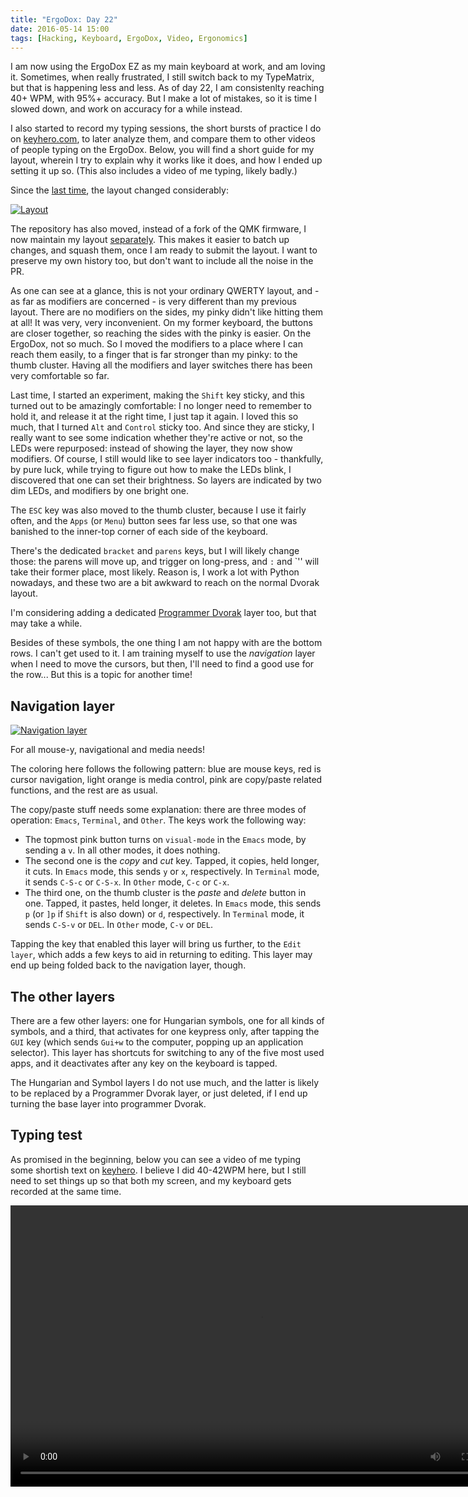 ```yaml
---
title: "ErgoDox: Day 22"
date: 2016-05-14 15:00
tags: [Hacking, Keyboard, ErgoDox, Video, Ergonomics]
---
```


I am now using the ErgoDox EZ as my main keyboard at work, and am
loving it. Sometimes, when really frustrated, I still switch back to
my TypeMatrix, but that is happening less and less. As of day 22, I am
consistenlty reaching 40+ WPM, with 95%+ accuracy. But I make a lot of
mistakes, so it is time I slowed down, and work on accuracy for a
while instead.

 [ergodox-6]: /blog/2016/04/29/ergodox-day-6/

I also started to record my typing sessions, the short bursts of
practice I do on [keyhero.com](https://www.keyhero.com), to later
analyze them, and compare them to other videos of people typing on the
ErgoDox. Below, you will find a short guide for my layout, wherein I
try to explain why it works like it does, and how I ended up setting
it up so. (This also includes a video of me typing, likely badly.)

Since the [last time][ergodox-6], the layout changed considerably:

 [![Layout](/assets/asylum/images/posts/ergodox-day-22/base-layer.png)](http://www.keyboard-layout-editor.com/#/gists/28f7eb305fdbff943613e1dc7aa9e82b)

The repository has also moved, instead of a fork of the QMK firmware,
I now maintain my layout [separately][layout-repo]. This makes it
easier to batch up changes, and squash them, once I am ready to submit
the layout. I want to preserve my own history too, but don't want to
include all the noise in the PR.

 [layout-repo]: https://github.com/algernon/ergodox-layout

<!-- more -->

As one can see at a glance, this is not your ordinary QWERTY layout,
and - as far as modifiers are concerned - is very different than my
previous layout. There are no modifiers on the sides, my pinky didn't
like hitting them at all! It was very, very inconvenient. On my former
keyboard, the buttons are closer together, so reaching the sides with
the pinky is easier. On the ErgoDox, not so much. So I moved the
modifiers to a place where I can reach them easily, to a finger that
is far stronger than my pinky: to the thumb cluster. Having all the
modifiers and layer switches there has been very comfortable so far.

Last time, I started an experiment, making the `Shift` key sticky, and
this turned out to be amazingly comfortable: I no longer need to
remember to hold it, and release it at the right time, I just tap it
again. I loved this so much, that I turned `Alt` and `Control` sticky
too. And since they are sticky, I really want to see some indication
whether they're active or not, so the LEDs were repurposed: instead of
showing the layer, they now show modifiers. Of course, I still would
like to see layer indicators too - thankfully, by pure luck, while
trying to figure out how to make the LEDs blink, I discovered that one
can set their brightness. So layers are indicated by two dim LEDs, and
modifiers by one bright one.

The `ESC` key was also moved to the thumb cluster, because I use it
fairly often, and the `Apps` (or `Menu`) button sees far less use, so
that one was banished to the inner-top corner of each side of the
keyboard.

There's the dedicated `bracket` and `parens` keys, but I will likely
change those: the parens will move up, and trigger on long-press, and
`:` and `'' will take their former place, most likely. Reason is, I
work a lot with Python nowadays, and these two are a bit awkward to
reach on the normal Dvorak layout.

I'm considering adding a dedicated [Programmer Dvorak][prg-dvorak]
layer too, but that may take a while.

 [prg-dvorak]: http://www.kaufmann.no/roland/dvorak/

Besides of these symbols, the one thing I am not happy with are the
bottom rows. I can't get used to it. I am training myself to use the
*navigation* layer when I need to move the cursors, but then, I'll
need to find a good use for the row... But this is a topic for another
time!

## Navigation layer

[![Navigation layer](/assets/asylum/images/posts/ergodox-day-22/nav-layer.png)](http://www.keyboard-layout-editor.com/#/gists/e4556d8dc59736c26d51a58cb4c4d2f0)

For all mouse-y, navigational and media needs!

The coloring here follows the following pattern: blue are mouse keys,
red is cursor navigation, light orange is media control, pink are
copy/paste related functions, and the rest are as usual.

The copy/paste stuff needs some explanation: there are three modes of operation:
`Emacs`, `Terminal`, and `Other`. The keys work the following way:

* The topmost pink button turns on `visual-mode` in the `Emacs` mode, by sending
  a `v`. In all other modes, it does nothing.
* The second one is the *copy* and *cut* key. Tapped, it copies, held longer, it
  cuts. In `Emacs` mode, this sends `y` or `x`, respectively. In `Terminal`
  mode, it sends `C-S-c` or `C-S-x`. In `Other` mode, `C-c` or `C-x`.
* The third one, on the thumb cluster is the *paste* and *delete* button in one.
  Tapped, it pastes, held longer, it deletes. In `Emacs` mode, this sends `p`
  (or `]p` if `Shift` is also down) or `d`, respectively. In `Terminal` mode, it
  sends `C-S-v` or `DEL`. In `Other` mode, `C-v` or `DEL`.

Tapping the key that enabled this layer will bring us further, to the
`Edit layer`, which adds a few keys to aid in returning to
editing. This layer may end up being folded back to the navigation
layer, though.

## The other layers

There are a few other layers: one for Hungarian symbols, one for all
kinds of symbols, and a third, that activates for one keypress only,
after tapping the `GUI` key (which sends `Gui+w` to the computer,
popping up an application selector). This layer has shortcuts for
switching to any of the five most used apps, and it deactivates after
any key on the keyboard is tapped.

The Hungarian and Symbol layers I do not use much, and the latter is
likely to be replaced by a Programmer Dvorak layer, or just deleted,
if I end up turning the base layer into programmer Dvorak.

## Typing test

As promised in the beginning, below you can see a video of me typing
some shortish text on [keyhero](https://www.keyhero.com/). I believe I
did 40-42WPM here, but I still need to set things up so that both my
screen, and my keyboard gets recorded at the same time.

<video src="/assets/asylum/images/posts/ergodox-day-22/2016-05-13-091634.webm"
       controls width="800" height="450" preload="auto"></video>
